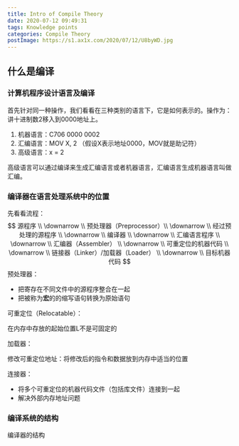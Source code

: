 ```yaml
---
title: Intro of Compile Theory
date: 2020-07-12 09:49:31
tags: Knowledge points
categories: Compile Theory
postImage: https://s1.ax1x.com/2020/07/12/U8byWD.jpg
---
```


## 什么是编译

### 计算机程序设计语言及编译

首先针对同一种操作，我们看看在三种类别的语言下，它是如何表示的。操作为：讲十进制数2移入到0000地址上。

1. 机器语言：C706 0000 0002
2. 汇编语言：MOV X, 2 （假设X表示地址0000，MOV就是助记符）
3. 高级语言：x = 2

高级语言可以通过编译来生成汇编语言或者机器语言，汇编语言生成机器语言叫做汇编。

### 编译器在语言处理系统中的位置

先看看流程：
$$
源程序 \\
\downarrow \\
预处理器（Preprocessor）\\
\downarrow \\
经过预处理的源程序 \\
\downarrow \\
编译器 \\
\downarrow \\
汇编语言程序 \\
\downarrow \\
汇编器（Assembler） \\
\downarrow \\
可重定位的机器代码 \\
\downarrow \\
链接器（Linker）/加载器（Loader） \\
\downarrow \\
目标机器代码
$$
预处理器：

- 把寄存在不同文件中的源程序整合在一起
- 把被称为**宏**的的缩写语句转换为原始语句

可重定位（Relocatable）：

 在内存中存放的起始位置L不是可固定的

加载器：

 修改可重定位地址：将修改后的指令和数据放到内存中适当的位置

连接器：

- 将多个可重定位的机器代码文件（包括库文件）连接到一起
- 解决外部内存地址问题

### 编译系统的结构

编译器的结构
